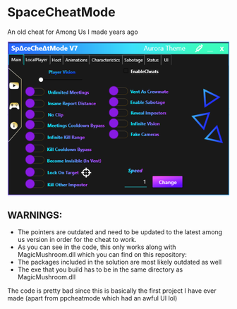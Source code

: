 # SpaceCheatMode
An old cheat for Among Us I made years ago

<p align="center">
  <img src="/images/Preview.PNG" />
</p>

## WARNINGS:
- The pointers are outdated and need to be updated to the latest among us version in order for the cheat to work.
- As you can see in the code, this only works along with MagicMushroom.dll which you can find on this repository: 
- The packages included in the solution are most likely outdated as well
- The exe that you build has to be in the same directory as MagicMushroom.dll

The code is pretty bad since this is basically the first project I have ever made (apart from ppcheatmode which had an awful UI lol)
